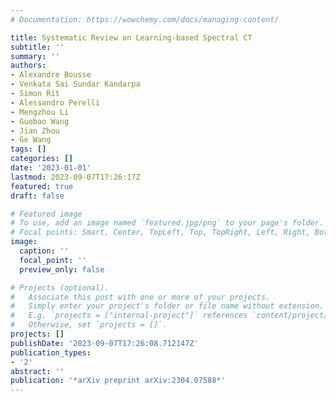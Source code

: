 ```yaml
---
# Documentation: https://wowchemy.com/docs/managing-content/

title: Systematic Review on Learning-based Spectral CT
subtitle: ''
summary: ''
authors:
- Alexandre Bousse
- Venkata Sai Sundar Kandarpa
- Simon Rit
- Alessandro Perelli
- Mengzhou Li
- Guobao Wang
- Jian Zhou
- Ge Wang
tags: []
categories: []
date: '2023-01-01'
lastmod: 2023-09-07T17:26:17Z
featured: true
draft: false

# Featured image
# To use, add an image named `featured.jpg/png` to your page's folder.
# Focal points: Smart, Center, TopLeft, Top, TopRight, Left, Right, BottomLeft, Bottom, BottomRight.
image:
  caption: ''
  focal_point: ''
  preview_only: false

# Projects (optional).
#   Associate this post with one or more of your projects.
#   Simply enter your project's folder or file name without extension.
#   E.g. `projects = ["internal-project"]` references `content/project/deep-learning/index.md`.
#   Otherwise, set `projects = []`.
projects: []
publishDate: '2023-09-07T17:26:08.712147Z'
publication_types:
- '2'
abstract: ''
publication: '*arXiv preprint arXiv:2304.07588*'
---
```

